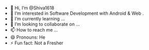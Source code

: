 - 👋 Hi, I’m @Shiva1618
- 👀 I’m interested in Software Development with Android & Web .
- 🌱 I’m currently learning ...
- 💞️ I’m looking to collaborate on ...
- 📫 How to reach me ...
- 😄 Pronouns: He
- ⚡ Fun fact: Not a Fresher

<!---
Shiva1618/Shiva1618 is a ✨ special ✨ repository because its `README.md` (this file) appears on your GitHub profile.
You can click the Preview link to take a look at your changes.
--->

